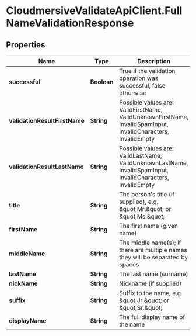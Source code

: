 # CloudmersiveValidateApiClient.FullNameValidationResponse

## Properties
Name | Type | Description | Notes
------------ | ------------- | ------------- | -------------
**successful** | **Boolean** | True if the validation operation was successful, false otherwise | [optional] 
**validationResultFirstName** | **String** | Possible values are: ValidFirstName, ValidUnknownFirstName, InvalidSpamInput, InvalidCharacters, InvalidEmpty | [optional] 
**validationResultLastName** | **String** | Possible values are: ValidLastName, ValidUnknownLastName, InvalidSpamInput, InvalidCharacters, InvalidEmpty | [optional] 
**title** | **String** | The person&#39;s title (if supplied), e.g. \&quot;Mr.\&quot; or \&quot;Ms.\&quot; | [optional] 
**firstName** | **String** | The first name (given name) | [optional] 
**middleName** | **String** | The middle name(s); if there are multiple names they will be separated by spaces | [optional] 
**lastName** | **String** | The last name (surname) | [optional] 
**nickName** | **String** | Nickname (if supplied) | [optional] 
**suffix** | **String** | Suffix to the name, e.g. \&quot;Jr.\&quot; or \&quot;Sr.\&quot; | [optional] 
**displayName** | **String** | The full display name of the name | [optional] 


